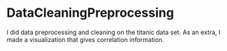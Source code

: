 # DataCleaningPreprocessing
I did data preprocessing and cleaning on the titanic data set. As an extra, I made a visualization that gives correlation information.
